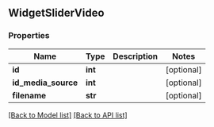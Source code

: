 ## WidgetSliderVideo

### Properties
Name | Type | Description | Notes
------------ | ------------- | ------------- | -------------
**id** | **int** |  | [optional] 
**id_media_source** | **int** |  | [optional] 
**filename** | **str** |  | [optional] 

[[Back to Model list]](#documentation-for-models) [[Back to API list]](#documentation-for-api-endpoints)


